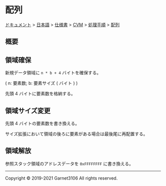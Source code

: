 # 配列

[ドキュメント](../../../../../index.md) > [日本語](../../../../index.md) > [仕様書](../../../index.md) > [CVM](../../index.md) > [処理手順](../index.md) > [配列](./index.md)

## 概要

## 領域確保

新規データ領域に `n * b + 4` バイトを確保する。

( n: 要素数; b: 要素サイズ ( バイト ) )

先頭 4 バイトに要素数を格納する。

## 領域サイズ変更

先頭 4 バイトの要素数を書き換える。

サイズ拡張において領域の後ろに要素がある場合は最後尾に再配置する。

## 領域解放

参照スタック領域のアドレスデータを `0xFFFFFFFF` に書き換える。

---

Copyright © 2019-2021 Garnet3106 All rights reserved.
